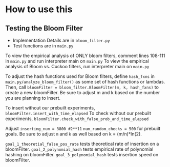# How to use this
## Testing the Bloom Filter
- Implementation Details are in `bloom_filter.py`
- Test functions are in `main.py`

To view the empirical analysis of ONLY bloom filters, comment lines 108-111 in `main.py` and run interpreter main on `main.py`
To view the empirical analysis of Bloom vs. Cuckoo filters, run interpreter main on `main.py`

To adjust the hash functions used for Bloom filters, define `hash_fxns` in `main.py/analyze_bloom_filter()` as some set of hash functions or lambdas. Then, call `bloomFilter = bloom_filter.BloomFilter(m, k, hash_fxns)` to create a new bloomFilter. Be sure to adjust m and k based on the number you are planning to insert. 

To insert without our prebuilt experiments, `bloomFilter.insert_with_time_elapsed`
To check without our prebuilt experiments, `bloomFilter.check_with_false_prob_and_time_elapsed`

Adjust `inserting_num = 3800 #2**11` `num_random_checks = 500` for prebuilt goals. Be sure to adjust `m` and `k` as well based on k = (m/n)*ln(2).

`goal_1_theoretial_false_pos_rate` tests theoretical rate of insertion on a bloomFilter.
`goal_2_polynomial_hash` tests empirical rate of polynomial hashing on bloomFilter.
`goal_3_polynomial_hash` tests insertion speed on bloomFilter.

